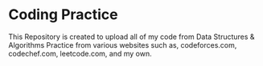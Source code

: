 # Coding Practice
This Repository is created to upload all of my code from Data Structures & Algorithms Practice from various websites such as,
codeforces.com, codechef.com, leetcode.com, and my own.
